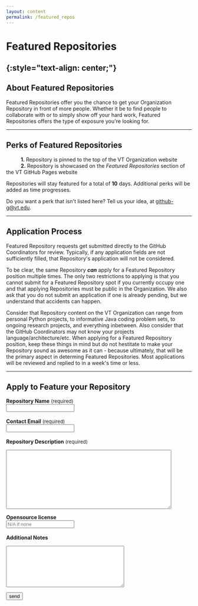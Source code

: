 ```yaml
---
layout: content
permalink: /featured_repos
---
```


# **Featured Repositories**
{:style="text-align: center;"}  
---

## **About Featured Repositories**  

Featured Repositories offer you the chance to get your Organization Repository in front of more people. Whether it be to find people to collaborate with or to simply show off your hard work, Featured Repositories offers the type of exposure you're looking for.  

---  

## **Perks of Featured Repositories**  
&nbsp;&nbsp;&nbsp;&nbsp;&nbsp;&nbsp;&nbsp;&nbsp;&nbsp;&nbsp;**1.** Repository is pinned to the top of the VT Organization website  
&nbsp;&nbsp;&nbsp;&nbsp;&nbsp;&nbsp;&nbsp;&nbsp;&nbsp;&nbsp;**2.** Repository is showcased on the *Featured Repositories* section of the VT GitHub Pages website  

Repositories will stay featured for a total of **10** days. Additional perks will be added as time progresses.  

Do you want a perk that isn't listed here? Tell us your idea, at <github-g@vt.edu>.

---  

## **Application Process**  
Featured Repository requests get submitted directly to the GitHub Coordinators for review. Typically, if any application fields are not sufficiently filled, that Repository's application will not be considered.  

To be clear, the same Repository ***can*** apply for a Featured Repository position multiple times. The only two restrictions to applying is that you cannot submit for a Featured Repository spot if you currently occupy one and that applying Repositories must be public in the Organization. We also ask that you do not submit an application if one is already pending, but we understand that accidents can happen.  

Consider that Repository content on the VT Organization can range from personal Python projects, to informative Java coding problem sets, to ongoing research projects, and everything inbetween. Also consider that the GitHub Coordinators may not know your projects language/architecture/etc. When applying for a Featured Repository position, keep these things in mind but do not hestitate to make your Repository sound as awesome as it can - because ultimately, that will be the primary aspect in determing Featured Repositories. Most applications will be reviewed and replied to in a week's time or less.  

---  

## **Apply to Feature your Repository**

<b>Repository Name</b> <font size="2.5rem"> (required) </font><br>
<input class="rounded" name="name" placeholder="" id="repository_field"><br><br>
<b>Contact Email</b> <font size="2.5rem"> (required) </font><br>
<input class="rounded" name="contact_email" placeholder="" id="email_field"><br><br>
<b>Repository Description</b><font size="2.5rem"> (required)</font>
<textarea class="rounded" rows="4" cols="40" name="description" id="description_field" placeholder="" style="min-height:10rem;min-width:28rem"></textarea>
<b>Opensource license</b><br>
<input class="rounded" name="license" placeholder="N/A if none" id="license_field"><br><br>
<b>Additional Notes</b>
<textarea class="rounded" rows="4" cols="40" name="description" id="notes_field" placeholder="" style="min-height:7rem;min-width:16rem;width:20rem;"></textarea>
<input type="submit" value="send" onclick="sendFeaturedReq()"><br><br>

<a style="text-decoration: none" class="" name="send_message" id="send_message"><a/><br>

<script
  src="https://code.jquery.com/jquery-3.1.1.min.js"
  integrity="sha256-hVVnYaiADRTO2PzUGmuLJr8BLUSjGIZsDYGmIJLv2b8="
  crossorigin="anonymous"></script>

<script type="text/javascript" src="assets/javascript/sendFunction.js"></script>
<script type="text/javascript" src="assets/javascript/verifyApplyFields.js"></script>